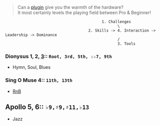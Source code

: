   > Can a [plugin](https://www.youtube.com/watch?v=dLSzn39ocNk) give you the warmth of the hardware?     
It most certainly levels the playing field between Pro & Beginner!
               
                                               1. Challenges
                                                      \
                                         2. Skills -> 4. Interaction -> Leadership -> Dominance
                                                      /
                                                      3. Tools


### Dionysus 1, 2, [3](https://www.youtube.com/watch?v=dLSzn39ocNk):: `Root, 3rd, 5th, ♭♭7, 9th`
- Hymn, Soul, Blues  
  
### Sing O Muse 4:: `11th, 13th`
- [RnB](README.md)  
  
## Apollo 5, 6:: `♭9,♯9,♯11,♭13`
- Jazz 

